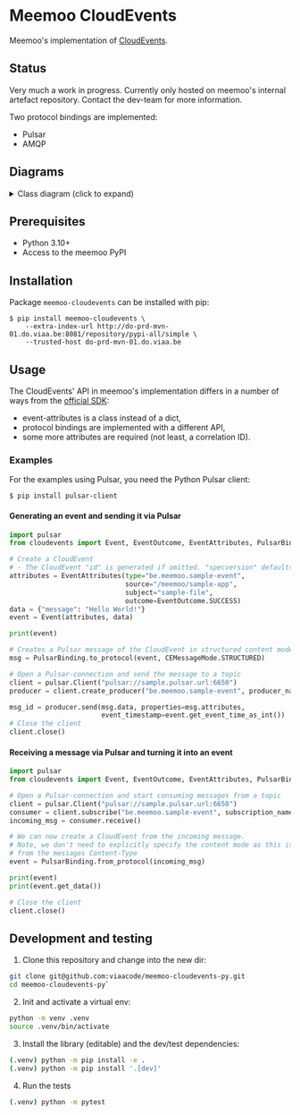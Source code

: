 # Meemoo CloudEvents

Meemoo's implementation of [CloudEvents](https://github.com/cloudevents/spec).

## Status

Very much a work in progress. Currently only hosted on meemoo's internal
artefact repository. Contact the dev-team for more information.

Two protocol bindings are implemented:

- Pulsar
- AMQP

## Diagrams

<details>
  <summary>Class diagram (click to expand)</summary>

  ![meemoo-cloudevents-py](http://www.plantuml.com/plantuml/proxy?src=https://raw.githubusercontent.com/viaacode/meemoo-cloudevents-py/main/docs/event_protocol_message.puml&fmt=svg)

</details>

## Prerequisites

* Python 3.10+
* Access to the meemoo PyPI

## Installation

Package `meemoo-cloudevents` can be installed with pip:

```
$ pip install meemoo-cloudevents \
    --extra-index-url http://do-prd-mvn-01.do.viaa.be:8081/repository/pypi-all/simple \
    --trusted-host do-prd-mvn-01.do.viaa.be
```

## Usage

The CloudEvents' API in meemoo's implementation differs in a number of ways
from the [official SDK](https://github.com/cloudevents/sdk-python):

- event-attributes is a class instead of a dict,
- protocol bindings are implemented with a different API,
- some more attributes are required (not least, a correlation ID).

### Examples

For the examples using Pulsar, you need the Python Pulsar client:

```
$ pip install pulsar-client
```

#### Generating an event and sending it via Pulsar

```python
import pulsar
from cloudevents import Event, EventOutcome, EventAttributes, PulsarBinding, CEMessageMode

# Create a CloudEvent
# - The CloudEvent "id" is generated if omitted. "specversion" defaults to "1.0".
attributes = EventAttributes(type="be.meemoo.sample-event",
                             source="/meemoo/sample-app",
                             subject="sample-file",
                             outcome=EventOutcome.SUCCESS)
data = {"message": "Hello World!"}
event = Event(attributes, data)

print(event)

# Creates a Pulsar message of the CloudEvent in structured content mode
msg = PulsarBinding.to_protocol(event, CEMessageMode.STRUCTURED)

# Open a Pulsar-connection and send the message to a topic
client = pulsar.Client("pulsar://sample.pulsar.url:6650")
producer = client.create_producer("be.meemoo.sample-event", producer_name="sample-app")

msg_id = producer.send(msg.data, properties=msg.attributes,
                       event_timestamp=event.get_event_time_as_int())
# Close the client
client.close()
```

#### Receiving a message via Pulsar and turning it into an event


```python
import pulsar
from cloudevents import Event, EventOutcome, EventAttributes, PulsarBinding, CEMessageMode

# Open a Pulsar-connection and start consuming messages from a topic
client = pulsar.Client("pulsar://sample.pulsar.url:6650")
consumer = client.subscribe("be.meemoo.sample-event", subscription_name="sample-app")
incoming_msg = consumer.receive()

# We can now create a CloudEvent from the incoming message.
# Note, we don't need to explicitly specify the content mode as this is inferred
# from the messages Content-Type
event = PulsarBinding.from_protocol(incoming_msg)

print(event)
print(event.get_data())

# Close the client
client.close()
```

## Development and testing

1. Clone this repository and change into the new dir:

```bash
git clone git@github.com:viaacode/meemoo-cloudevents-py.git
cd meemoo-cloudevents-py`
```

2. Init and activate a virtual env:

```bash
python -m venv .venv
source .venv/bin/activate
```

3. Install the library (editable) and the dev/test dependencies:

```bash
(.venv) python -m pip install -e .
(.venv) python -m pip install '.[dev]'
```

4. Run the tests

```bash
(.venv) python -m pytest
```
